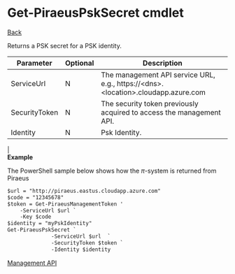 ﻿



Get-PiraeusPskSecret cmdlet
=====
[Back](MgmtApi.md)

Returns a PSK secret for a PSK identity.

| **Parameter** | **Optional** | **Description**                                                                       |
|---------------|--------------|---------------------------------------------------------------------------------------|
| ServiceUrl    | N            | The management API service URL, e.g., https://\<dns\>.\<location\>.cloudapp.azure.com |
| SecurityToken | N            | The security token previously acquired to access the management API.                  |
| Identity| N            | Psk Identity.                |                                                    
|                                                                                                         
**Example**

The PowerShell sample below shows how the $\pi$-system is returned from Piraeus
```diff
$url = "http://piraeus.eastus.cloudapp.azure.com"  
$code = "12345678"  
$token = Get-PiraeusManagementToken '
	-ServiceUrl $url `
	-Key $code 
$identity = "myPskIdentity"
Get-PiraeusPskSecret `
              -ServiceUrl $url  `
              -SecurityToken $token `
              -Identity $identity
```
[Management API](MgmtApi.md)
